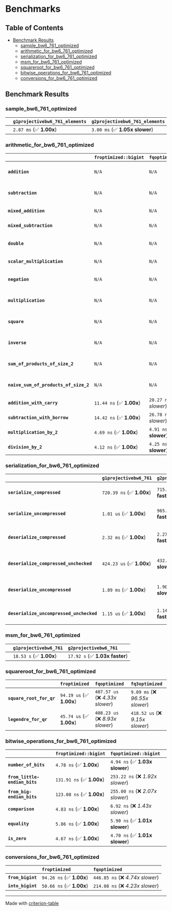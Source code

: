 # Benchmarks

## Table of Contents

- [Benchmark Results](#benchmark-results)
    - [sample_bw6_761_optimized](#sample_bw6_761_optimized)
    - [arithmetic_for_bw6_761_optimized](#arithmetic_for_bw6_761_optimized)
    - [serialization_for_bw6_761_optimized](#serialization_for_bw6_761_optimized)
    - [msm_for_bw6_761_optimized](#msm_for_bw6_761_optimized)
    - [squareroot_for_bw6_761_optimized](#squareroot_for_bw6_761_optimized)
    - [bitwise_operations_for_bw6_761_optimized](#bitwise_operations_for_bw6_761_optimized)
    - [conversions_for_bw6_761_optimized](#conversions_for_bw6_761_optimized)

## Benchmark Results

### sample_bw6_761_optimized

|        | `g1projectivebw6_761_elements`          | `g2projectivebw6_761_elements`           |
|:-------|:----------------------------------------|:---------------------------------------- |
|        | `2.87 ms` (✅ **1.00x**)                 | `3.00 ms` (✅ **1.05x slower**)           |

### arithmetic_for_bw6_761_optimized

|                                       | `froptimized::bigint`          | `fqoptimized::bigint`           | `g1projectivebw6_761`          | `g2projectivebw6_761`          | `fq3optimized`                    | `fq6optimized`                    | `fqoptimized`                     | `froptimized`                      |
|:--------------------------------------|:-------------------------------|:--------------------------------|:-------------------------------|:-------------------------------|:----------------------------------|:----------------------------------|:----------------------------------|:---------------------------------- |
| **`addition`**                        | `N/A`                          | `N/A`                           | `6.96 us` (✅ **1.00x**)        | `7.26 us` (✅ **1.04x slower**) | `118.58 ns` (🚀 **58.68x faster**) | `235.11 ns` (🚀 **29.60x faster**) | `38.39 ns` (🚀 **181.27x faster**) | `24.44 ns` (🚀 **284.79x faster**)  |
| **`subtraction`**                     | `N/A`                          | `N/A`                           | `7.01 us` (✅ **1.00x**)        | `7.24 us` (✅ **1.03x slower**) | `105.20 ns` (🚀 **66.66x faster**) | `202.78 ns` (🚀 **34.58x faster**) | `34.16 ns` (🚀 **205.25x faster**) | `20.73 ns` (🚀 **338.29x faster**)  |
| **`mixed_addition`**                  | `N/A`                          | `N/A`                           | `4.83 us` (✅ **1.00x**)        | `4.95 us` (✅ **1.02x slower**) | `N/A`                             | `N/A`                             | `N/A`                             | `N/A`                              |
| **`mixed_subtraction`**               | `N/A`                          | `N/A`                           | `4.89 us` (✅ **1.00x**)        | `4.98 us` (✅ **1.02x slower**) | `N/A`                             | `N/A`                             | `N/A`                             | `N/A`                              |
| **`double`**                          | `N/A`                          | `N/A`                           | `3.38 us` (✅ **1.00x**)        | `3.23 us` (✅ **1.05x faster**) | `87.30 ns` (🚀 **38.72x faster**)  | `180.68 ns` (🚀 **18.71x faster**) | `25.04 ns` (🚀 **135.00x faster**) | `13.66 ns` (🚀 **247.46x faster**)  |
| **`scalar_multiplication`**           | `N/A`                          | `N/A`                           | `2.59 ms` (✅ **1.00x**)        | `2.60 ms` (✅ **1.00x slower**) | `N/A`                             | `N/A`                             | `N/A`                             | `N/A`                              |
| **`negation`**                        | `N/A`                          | `N/A`                           | `N/A`                          | `N/A`                          | `98.68 ns` (❌ *4.54x slower*)     | `177.95 ns` (❌ *8.18x slower*)    | `31.40 ns` (❌ *1.44x slower*)     | `21.75 ns` (✅ **1.00x**)           |
| **`multiplication`**                  | `N/A`                          | `N/A`                           | `N/A`                          | `N/A`                          | `3.46 us` (❌ *38.71x slower*)     | `11.06 us` (❌ *123.88x slower*)   | `415.17 ns` (❌ *4.65x slower*)    | `89.30 ns` (✅ **1.00x**)           |
| **`square`**                          | `N/A`                          | `N/A`                           | `N/A`                          | `N/A`                          | `2.45 us` (❌ *26.70x slower*)     | `7.46 us` (❌ *81.26x slower*)     | `309.38 ns` (❌ *3.37x slower*)    | `91.80 ns` (✅ **1.00x**)           |
| **`inverse`**                         | `N/A`                          | `N/A`                           | `N/A`                          | `N/A`                          | `64.96 us` (❌ *3.97x slower*)     | `77.96 us` (❌ *4.76x slower*)     | `60.40 us` (❌ *3.69x slower*)     | `16.37 us` (✅ **1.00x**)           |
| **`sum_of_products_of_size_2`**       | `N/A`                          | `N/A`                           | `N/A`                          | `N/A`                          | `7.14 us` (❌ *53.53x slower*)     | `21.99 us` (❌ *164.92x slower*)   | `501.82 ns` (❌ *3.76x slower*)    | `133.35 ns` (✅ **1.00x**)          |
| **`naive_sum_of_products_of_size_2`** | `N/A`                          | `N/A`                           | `N/A`                          | `N/A`                          | `7.02 us` (❌ *35.60x slower*)     | `21.73 us` (❌ *110.12x slower*)   | `914.94 ns` (❌ *4.64x slower*)    | `197.31 ns` (✅ **1.00x**)          |
| **`addition_with_carry`**             | `11.44 ns` (✅ **1.00x**)       | `20.27 ns` (❌ *1.77x slower*)   | `N/A`                          | `N/A`                          | `N/A`                             | `N/A`                             | `N/A`                             | `N/A`                              |
| **`subtraction_with_borrow`**         | `14.42 ns` (✅ **1.00x**)       | `26.78 ns` (❌ *1.86x slower*)   | `N/A`                          | `N/A`                          | `N/A`                             | `N/A`                             | `N/A`                             | `N/A`                              |
| **`multiplication_by_2`**             | `4.69 ns` (✅ **1.00x**)        | `4.91 ns` (✅ **1.05x slower**)  | `N/A`                          | `N/A`                          | `N/A`                             | `N/A`                             | `N/A`                             | `N/A`                              |
| **`division_by_2`**                   | `4.12 ns` (✅ **1.00x**)        | `4.25 ns` (✅ **1.03x slower**)  | `N/A`                          | `N/A`                          | `N/A`                             | `N/A`                             | `N/A`                             | `N/A`                              |

### serialization_for_bw6_761_optimized

|                                          | `g1projectivebw6_761`          | `g2projectivebw6_761`            | `froptimized`                        | `fqoptimized`                       | `fq3optimized`                    | `fq6optimized`                    |
|:-----------------------------------------|:-------------------------------|:---------------------------------|:-------------------------------------|:------------------------------------|:----------------------------------|:--------------------------------- |
| **`serialize_compressed`**               | `720.39 ns` (✅ **1.00x**)      | `715.83 ns` (✅ **1.01x faster**) | `63.34 ns` (🚀 **11.37x faster**)     | `230.78 ns` (🚀 **3.12x faster**)    | `677.74 ns` (✅ **1.06x faster**)  | `1.43 us` (❌ *1.98x slower*)      |
| **`serialize_uncompressed`**             | `1.01 us` (✅ **1.00x**)        | `965.92 ns` (✅ **1.05x faster**) | `61.56 ns` (🚀 **16.46x faster**)     | `228.06 ns` (🚀 **4.44x faster**)    | `677.24 ns` (✅ **1.50x faster**)  | `1.43 us` (❌ *1.41x slower*)      |
| **`deserialize_compressed`**             | `2.32 ms` (✅ **1.00x**)        | `2.27 ms` (✅ **1.02x faster**)   | `131.92 ns` (🚀 **17612.72x faster**) | `496.94 ns` (🚀 **4675.49x faster**) | `1.52 us` (🚀 **1531.27x faster**) | `3.05 us` (🚀 **761.48x faster**)  |
| **`deserialize_compressed_unchecked`**   | `424.23 us` (✅ **1.00x**)      | `432.62 us` (✅ **1.02x slower**) | `133.71 ns` (🚀 **3172.72x faster**)  | `499.98 ns` (🚀 **848.48x faster**)  | `1.50 us` (🚀 **283.36x faster**)  | `3.04 us` (🚀 **139.72x faster**)  |
| **`deserialize_uncompressed`**           | `1.89 ms` (✅ **1.00x**)        | `1.90 ms` (✅ **1.01x slower**)   | `139.78 ns` (🚀 **13540.70x faster**) | `489.39 ns` (🚀 **3867.56x faster**) | `1.48 us` (🚀 **1276.12x faster**) | `3.13 us` (🚀 **605.52x faster**)  |
| **`deserialize_uncompressed_unchecked`** | `1.15 us` (✅ **1.00x**)        | `1.14 us` (✅ **1.01x faster**)   | `133.56 ns` (🚀 **8.62x faster**)     | `498.22 ns` (🚀 **2.31x faster**)    | `1.51 us` (❌ *1.31x slower*)      | `3.04 us` (❌ *2.64x slower*)      |

### msm_for_bw6_761_optimized

|        | `g1projectivebw6_761`          | `g2projectivebw6_761`           |
|:-------|:-------------------------------|:------------------------------- |
|        | `18.53 s` (✅ **1.00x**)        | `17.92 s` (✅ **1.03x faster**)  |

### squareroot_for_bw6_761_optimized

|                          | `froptimized`            | `fqoptimized`                    | `fq3optimized`                    |
|:-------------------------|:-------------------------|:---------------------------------|:--------------------------------- |
| **`square_root_for_qr`** | `94.19 us` (✅ **1.00x**) | `407.57 us` (❌ *4.33x slower*)   | `9.09 ms` (❌ *96.55x slower*)     |
| **`legendre_for_qr`**    | `45.74 us` (✅ **1.00x**) | `408.23 us` (❌ *8.93x slower*)   | `418.52 us` (❌ *9.15x slower*)    |

### bitwise_operations_for_bw6_761_optimized

|                               | `froptimized::bigint`          | `fqoptimized::bigint`             |
|:------------------------------|:-------------------------------|:--------------------------------- |
| **`number_of_bits`**          | `4.78 ns` (✅ **1.00x**)        | `4.94 ns` (✅ **1.03x slower**)    |
| **`from_little-endian_bits`** | `131.91 ns` (✅ **1.00x**)      | `253.22 ns` (❌ *1.92x slower*)    |
| **`from_big-endian_bits`**    | `123.08 ns` (✅ **1.00x**)      | `255.00 ns` (❌ *2.07x slower*)    |
| **`comparison`**              | `4.83 ns` (✅ **1.00x**)        | `6.92 ns` (❌ *1.43x slower*)      |
| **`equality`**                | `5.86 ns` (✅ **1.00x**)        | `5.90 ns` (✅ **1.01x slower**)    |
| **`is_zero`**                 | `4.67 ns` (✅ **1.00x**)        | `4.70 ns` (✅ **1.01x slower**)    |

### conversions_for_bw6_761_optimized

|                   | `froptimized`            | `fqoptimized`                     |
|:------------------|:-------------------------|:--------------------------------- |
| **`from_bigint`** | `94.26 ns` (✅ **1.00x**) | `446.85 ns` (❌ *4.74x slower*)    |
| **`into_bigint`** | `50.66 ns` (✅ **1.00x**) | `214.08 ns` (❌ *4.23x slower*)    |

---
Made with [criterion-table](https://github.com/nu11ptr/criterion-table)

